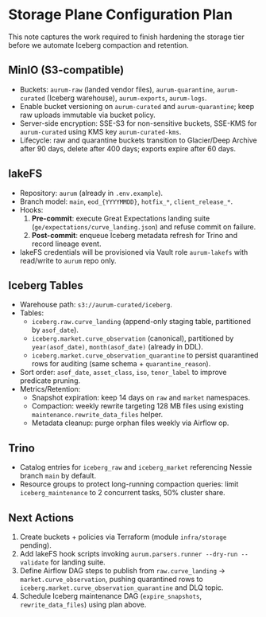 # Storage Plane Configuration Plan

This note captures the work required to finish hardening the storage tier before we automate Iceberg compaction and retention.

## MinIO (S3-compatible)
- Buckets: `aurum-raw` (landed vendor files), `aurum-quarantine`, `aurum-curated` (Iceberg warehouse), `aurum-exports`, `aurum-logs`.
- Enable bucket versioning on `aurum-curated` and `aurum-quarantine`; keep raw uploads immutable via bucket policy.
- Server-side encryption: SSE-S3 for non-sensitive buckets, SSE-KMS for `aurum-curated` using KMS key `aurum-curated-kms`.
- Lifecycle: raw and quarantine buckets transition to Glacier/Deep Archive after 90 days, delete after 400 days; exports expire after 60 days.

## lakeFS
- Repository: `aurum` (already in `.env.example`).
- Branch model: `main`, `eod_{YYYYMMDD}`, `hotfix_*`, `client_release_*`.
- Hooks:
  1. **Pre-commit**: execute Great Expectations landing suite (`ge/expectations/curve_landing.json`) and refuse commit on failure.
  2. **Post-commit**: enqueue Iceberg metadata refresh for Trino and record lineage event.
- lakeFS credentials will be provisioned via Vault role `aurum-lakefs` with read/write to `aurum` repo only.

## Iceberg Tables
- Warehouse path: `s3://aurum-curated/iceberg`.
- Tables:
  - `iceberg.raw.curve_landing` (append-only staging table, partitioned by `asof_date`).
  - `iceberg.market.curve_observation` (canonical), partitioned by `year(asof_date)`, `month(asof_date)` (already in DDL).
  - `iceberg.market.curve_observation_quarantine` to persist quarantined rows for auditing (same schema + `quarantine_reason`).
- Sort order: `asof_date`, `asset_class`, `iso`, `tenor_label` to improve predicate pruning.
- Metrics/Retention:
  - Snapshot expiration: keep 14 days on `raw` and `market` namespaces.
  - Compaction: weekly rewrite targeting 128 MB files using existing `maintenance.rewrite_data_files` helper.
  - Metadata cleanup: purge orphan files weekly via Airflow op.

## Trino
- Catalog entries for `iceberg_raw` and `iceberg_market` referencing Nessie branch `main` by default.
- Resource groups to protect long-running compaction queries: limit `iceberg_maintenance` to 2 concurrent tasks, 50% cluster share.

## Next Actions
1. Create buckets + policies via Terraform (module `infra/storage` pending).
2. Add lakeFS hook scripts invoking `aurum.parsers.runner --dry-run --validate` for landing suite.
3. Define Airflow DAG steps to publish from `raw.curve_landing` → `market.curve_observation`, pushing quarantined rows to `iceberg.market.curve_observation_quarantine` and DLQ topic.
4. Schedule Iceberg maintenance DAG (`expire_snapshots`, `rewrite_data_files`) using plan above.
